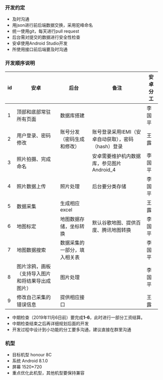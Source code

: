 ### 开发约定
- 及时沟通
- 用json进行前后端数据交换，采用驼峰命名
- 统一使用git，每天进行pull request
- 后台需对提交的数据进行安全性检查
- 安卓使用Android Studio开发
- 所使用接口前后端要及时沟通

### 开发顺序说明
|id|安卓|后台|备注|安卓分工|
|---|---|---|---|---|
|1|顶部和底部常驻所有页面|数据库搭建||李国平|
|2|用户登录、密码修改|账号分发（密码生成和修改）|账号登录采用IEMI（安卓自动获取），密码（hash）登录|王露|
|3|照片拍摄、完成命名||安卓需要维护机内数据库，参见图片Android_4|李国平|
|4|照片数据上传|照片处理|后台要分类存储|李国平|
|5|数据采集|生成相应excel||王露|
|6|地图标定|地图数据存储，坐标转换|默认谷歌地图、提供百度、腾讯地图转换|李国平|
|7|地图数据搜索|数据采集的一部分，填入相关表||李国平|
|8|图片涂鸦，画板（支持导入图片和将结果导出成图片）|图片处理||李国平|
|9|修改自己采集的错误信息|提供相应接口||王露|

- 中期检查（2019年11月6日前）要完成**1-6**，此时进行一部分工资结算。
- 中期检查结束之后再详细规划后面的开发
- 开发过程中设计到小功能的分工要多沟通，建议直接在群里沟通

### 机型
- 目标机型 honour 8C
- 系统 Android 8.1.0
- 屏幕 1520*720
- 重点优化此机型，其他机型要保持兼容
